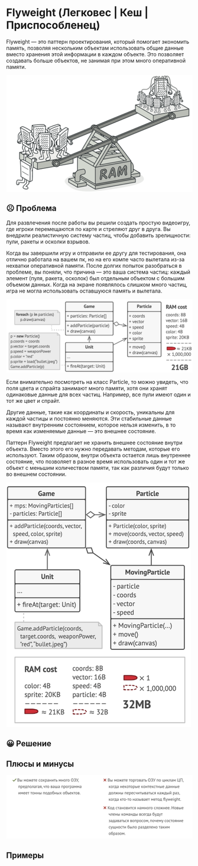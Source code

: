 # Flyweight (Легковес | Кеш | Приспособленец)

Flyweight — это паттерн проектирования, который помогает экономить память, позволяя нескольким объектам использовать общие данные вместо хранения этой информации в каждом объекте. Это позволяет создавать больше объектов, не занимая при этом много оперативной памяти.

<img src="image.png" width="600" />

## ☹️ Проблема 

Для развлечения после работы вы решили создать простую видеоигру, где игроки перемещаются по карте и стреляют друг в друга. Вы внедрили реалистичную систему частиц, чтобы добавить зрелищности: пули, ракеты и осколки взрывов.

Когда вы завершили игру и отправили ее другу для тестирования, она отлично работала на вашем пк, но на его компе часто вылетала из-за нехватки оперативной памяти. После долгих попыток разобраться в проблеме, вы поняли, что причина — это ваша система частиц: каждый элемент (пуля, ракета, осколок) был отдельным объектом с большим объемом данных. Когда на экране появлялось слишком много частиц, игра не могла использовать оставшуюся память и вылетала.

<img src="image-1.png" width="600" />

Если внимательно посмотреть на класс Particle, то можно увидеть, что поля цвета и спрайта занимают много памяти, хотя они хранят одинаковые данные для всех частиц. Например, все пули имеют один и тот же цвет и спрайт.

Другие данные, такие как координаты и скорость, уникальны для каждой частицы и постоянно меняются. Эти стабильные данные называют внутренним состоянием, которое нельзя изменить, в то время как изменяемые данные — это внешнее состояние.

Паттерн Flyweight предлагает не хранить внешнее состояние внутри объекта. Вместо этого его нужно передавать методам, которые его используют. Таким образом, внутри объекта остается лишь внутреннее состояние, что позволяет в разное время использовать один и тот же объект с меньшим количеством памяти, так как различия будут только во внешнем состоянии.

<img src="image-2.png" width="500" />

## 😀 Решение


## Плюсы и минусы

<img src="image-3.png" width="600" />

## Примеры
